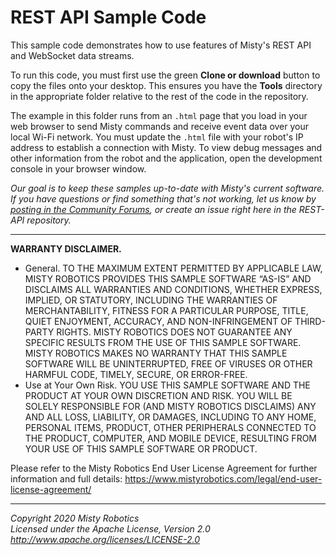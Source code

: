 # REST API Sample Code

This sample code demonstrates how to use features of Misty's REST API and WebSocket data streams. 

To run this code, you must first use the green __Clone or download__ button to copy the files onto your desktop. This ensures you have the **Tools** directory in the appropriate folder relative to the rest of the code in the repository.

The example in this folder runs from an `.html` page that you load in your web browser to send Misty commands and receive event data over your local Wi-Fi network. You must update the `.html` file with your robot's IP address to establish a connection with Misty. To view debug messages and other information from the robot and the application, open the development console in your browser window.

*Our goal is to keep these samples up-to-date with Misty's current software. If you have questions or find something that's not working, let us know by [posting in the Community Forums](https://community.mistyrobotics.com/c/support), or create an issue right here in the REST-API repository.*

---

**WARRANTY DISCLAIMER.**

* General. TO THE MAXIMUM EXTENT PERMITTED BY APPLICABLE LAW, MISTY ROBOTICS PROVIDES THIS SAMPLE SOFTWARE “AS-IS” AND DISCLAIMS ALL WARRANTIES AND CONDITIONS, WHETHER EXPRESS, IMPLIED, OR STATUTORY, INCLUDING THE WARRANTIES OF MERCHANTABILITY, FITNESS FOR A PARTICULAR PURPOSE, TITLE, QUIET ENJOYMENT, ACCURACY, AND NON-INFRINGEMENT OF THIRD-PARTY RIGHTS. MISTY ROBOTICS DOES NOT GUARANTEE ANY SPECIFIC RESULTS FROM THE USE OF THIS SAMPLE SOFTWARE. MISTY ROBOTICS MAKES NO WARRANTY THAT THIS SAMPLE SOFTWARE WILL BE UNINTERRUPTED, FREE OF VIRUSES OR OTHER HARMFUL CODE, TIMELY, SECURE, OR ERROR-FREE.
* Use at Your Own Risk. YOU USE THIS SAMPLE SOFTWARE AND THE PRODUCT AT YOUR OWN DISCRETION AND RISK. YOU WILL BE SOLELY RESPONSIBLE FOR (AND MISTY ROBOTICS DISCLAIMS) ANY AND ALL LOSS, LIABILITY, OR DAMAGES, INCLUDING TO ANY HOME, PERSONAL ITEMS, PRODUCT, OTHER PERIPHERALS CONNECTED TO THE PRODUCT, COMPUTER, AND MOBILE DEVICE, RESULTING FROM YOUR USE OF THIS SAMPLE SOFTWARE OR PRODUCT.

Please refer to the Misty Robotics End User License Agreement for further information and full details: https://www.mistyrobotics.com/legal/end-user-license-agreement/

--- 

*Copyright 2020 Misty Robotics*<br>
*Licensed under the Apache License, Version 2.0*<br>
*http://www.apache.org/licenses/LICENSE-2.0*
